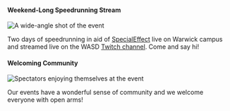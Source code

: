 <div class="content" markdown="1">

#### Weekend-Long Speedrunning Stream
![A wide-angle shot of the event](http://localhost:8080/dist/img/speedrunning.jpg)

Two days of speedrunning in aid of [SpecialEffect](https://specialeffect.org) live on Warwick campus and streamed live on the WASD [Twitch channel](https://twitch.tv/warwickspeedrun). Come and say hi!
</div>

<div class="content" markdown="1">

#### Welcoming Community
![Spectators enjoying themselves at the event](http://localhost:8080/dist/img/community.jpg)

Our events have a wonderful sense of community and we welcome everyone with open arms!
</div>

